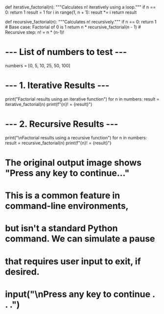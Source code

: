 def iterative_factorial(n):
    """Calculates n! iteratively using a loop."""
    if n == 0:
        return 1
    result = 1
    for i in range(1, n + 1):
        result *= i
    return result

def recursive_factorial(n):
    """Calculates n! recursively."""
    if n == 0:
        return 1
    # Base case: Factorial of 0 is 1
    return n * recursive_factorial(n - 1)
    # Recursive step: n! = n * (n-1)!

# --- List of numbers to test ---
numbers = [0, 5, 10, 25, 50, 100]

# --- 1. Iterative Results ---
print("Factorial results using an iterative function")
for n in numbers:
    result = iterative_factorial(n)
    print(f"{n}! = {result}")

# --- 2. Recursive Results ---
print("\nFactorial results using a recursive function")
for n in numbers:
    result = recursive_factorial(n)
    print(f"{n}! = {result}")

# The original output image shows "Press any key to continue..." 
# This is a common feature in command-line environments, 
# but isn't a standard Python command. We can simulate a pause 
# that requires user input to exit, if desired.
# input("\nPress any key to continue . . .")
